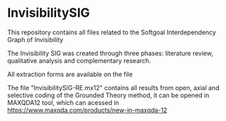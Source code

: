 # InvisibilitySIG
This repository contains all files related to the Softgoal Interdependency Graph of Invisibility

The Invisibility SIG was created through three phases: literature review, qualitative analysis and complementary research.

All extraction forms are available on the file 

The file "InvisibilitySIG-RE.mx12" contains all results from open, axial and selective coding of the Grounded Theory method, it can be opened in MAXQDA12 tool, which can acessed in https://www.maxqda.com/products/new-in-maxqda-12


